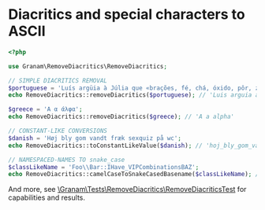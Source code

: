 # Diacritics and special characters to ASCII

```php
<?php

use Granam\RemoveDiacritics\RemoveDiacritics;

// SIMPLE DIACRITICS REMOVAL
$portuguese = 'Luís argüia à Júlia que «brações, fé, chá, óxido, pôr, zângão» eram palavras do português.';
echo RemoveDiacritics::removeDiacritics($portuguese); // 'Luis arguia a Julia que «bracoes, fe, cha, oxido, por, zangao» eram palavras do portugues.'

$greece = 'Α α άλφα';
echo RemoveDiacritics::removeDiacritics($greece); // 'A a alpha'

// CONSTANT-LIKE CONVERSIONS
$danish = 'Høj bly gom vandt fræk sexquiz på wc';
echo RemoveDiacritics::toConstantLikeValue($danish); // 'hoj_bly_gom_vandt_fraek_sexquiz_pa_wc'

// NAMESPACED-NAMES TO snake_case
$classLikeName = 'Foo\\Bar::IHave_VIPCombinationsBAZ';
echo RemoveDiacritics::camelCaseToSnakeCasedBasename($classLikeName); // 'i_have_vip_combinations_baz'

```

And more, see [\Granam\Tests\RemoveDiacritics\RemoveDiacriticsTest](tests/RemoveDiacritics/RemoveDiacriticsTest.php) for
capabilities and results.
